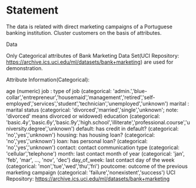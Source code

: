 # Statement

The data is related with direct marketing campaigns of a Portuguese banking institution. Cluster customers on the basis of attributes.

Data

Only Categorical attributes of Bank Marketing Data Set(UCI Repository: https://archive.ics.uci.edu/ml/datasets/bank+marketing) are used for demonstration.

Attribute Information(Categorical):

age (numeric)
job : type of job (categorical: 'admin.','blue-collar','entrepreneur','housemaid','management','retired','self-employed','services','student','technician','unemployed','unknown')
marital : marital status (categorical: 'divorced','married','single','unknown'; note: 'divorced' means divorced or widowed)
education (categorical: 'basic.4y','basic.6y','basic.9y','high.school','illiterate','professional.course','university.degree','unknown')
default: has credit in default? (categorical: 'no','yes','unknown')
housing: has housing loan? (categorical: 'no','yes','unknown')
loan: has personal loan? (categorical: 'no','yes','unknown')
contact: contact communication type (categorical: 'cellular','telephone')
month: last contact month of year (categorical: 'jan', 'feb', 'mar', ..., 'nov', 'dec')
day_of_week: last contact day of the week (categorical: 'mon','tue','wed','thu','fri')
poutcome: outcome of the previous marketing campaign (categorical: 'failure','nonexistent','success')
UCI Repository: https://archive.ics.uci.edu/ml/datasets/bank+marketing

